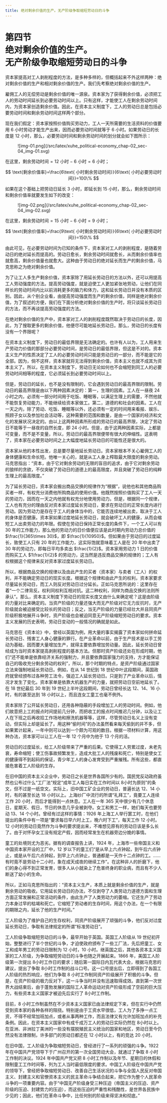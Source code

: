 ```yaml
---
title: 绝对剩余价值的生产。无产阶级争取缩短劳动日的斗争
---
```


# 第四节<br>**绝对剩余价值的生产。<br>无产阶级争取&ZeroWidthSpace;缩短劳动日的斗争**

资本家提高对工人剥削程度的方法，是多种多样的，但概括起来不外这样两种：绝对剩余价值的生产和相对剩余价值的生产。我们先考察绝对剩余价值的生产。

雇佣工人的无偿劳动是剩余价值的唯一源泉。资本家为了获得剩余价值，必须把工人的劳动时间延长到必要劳动时间以上。只有这样，才能使工人在剩余劳动时间内，为资本家创造剩余价值。因此，在资本主义制度下，工人的劳动日总是包括必要劳动时间和剩余劳动时间这样两个部分。

现在我们假定：资本家按照价值购买劳动力，工人一天所需要的生活资料的价值要用 6 小时劳动才能生产出来，因而必要劳动时间就等于 6 小时。如果劳动日的长度是 12 小时，那么，必要劳动时间和剩余劳动时间的划分就会如下图所示：

<figure markdown>
![img-01.png](/src/latex/xuhe_political-economy_chap-02_sec-04_img-01.svg)
</figure>

在这里，$\text{剩余劳动时间}=12\text{ 小时}-6\text{ 小时}=6\text{ 小时}$；

$$
\text{剩余价值率}=\frac{6\text{ 小时剩余劳动时间}}{6\text{ 小时必要劳动时间}}=100\%
$$

如果在这个基础上把劳动日延长 3 小时，即延长到 15 小时，那么，剩余劳动时间和剩余价值率就要发生如下的改变：

<figure markdown>
![img-02.png](/src/latex/xuhe_political-economy_chap-02_sec-04_img-02.svg)
</figure>

在这里，$\text{剩余劳动时间}=15\text{ 小时}-6\text{ 小时}=9\text{ 小时}$；

$$
\text{剩余价值率}=\frac{9\text{ 小时剩余劳动时间}}{6\text{ 小时必要劳动时间}}=150\%
$$

由此可见，在必要劳动时间为已知的条件下，资本家对工人的剥削程度，是随着劳动日的绝对延长而提高的。劳动日愈长，剩余劳动时间就愈长，从而剩余价值率也就愈高，剩余价值量也就愈大。这种由于劳动日的绝对延长而生产的剩余价值，马克思称之为绝对剩余价值。

为了让工人多生产剩余价值，资本家除了用延长劳动日的方法以外，还可以用提高工人劳动强度的方法。提高劳动强度，就是迫使工人更加紧张地劳动，让他们在同样长的劳动时间内比以前消耗更多的脑力和体力，这和延长劳动日并没有本质的区别。因此，从个别企业看，由提高劳动强度而生产的剩余价值，同样是绝对剩余价值，为了叙述的方便，我们在下面分析绝对剩余价值的生产时，将只谈延长劳动日的方法，而不再谈提高劳动强度的方法。

在绝对剩余价值的生产中，资本家对工人的剥削程度既然取决于劳动日的长度，因此，为了搜取更多的剩余价值，他便尽可能地延长劳动日。那么，劳动日的长度有没有一个界限呢？

在资本主义制度下，劳动日的最低界限是无法确定的。也许有人以为，工人用来生产劳动力价值的那部分必要劳动时间，是劳动日的最低界限，但这是不对的。资本主义生产的性质决定了工人的必要劳动时间只能是劳动日的一部分，而不能是它的全部。因为，倘不这样，资本家就将无法得到剩余价值，资本主义也就不成其为资本主义了。所以，在资本主义制度下，劳动日无论如何也不会缩短到同工人的必要劳动时间相等的程度，它必须延长到必要劳动时间以上。

但是，劳动日的延长，也不是没有限制的，它会遇到劳动日的最高界限的限制。劳动日的最高界限是由以下两种因素决定的：第一，生理的因素。工人在一昼夜 24 小时之内，必须有一部分时间用于吃饭、睡眠等，以满足生理上的需要，不然他就不能恢复劳动能力，不能继续给资本家做工。第二，道德的和社会的因素。工人在一天之内，除了劳动、吃饭、睡眠等以外，还必须有一定的时间用来看报、娱乐、照顾子女以及参加社会活动等，这种需要的范围和数量，是由一个国家的经济和文化的发展状况决定的。由以上这两种因素所形成的劳动日的最高界限，决定了劳动日不能等于一昼夜的自然长度，即 24 小时。但是，由于这两种因素实际，上都是可变量，而不是不变量，所以，劳动日的最高界限便带有很大的伸缩性。这表明了，资本家在必要劳动时间之上大幅度地延长劳动日的可能性还是很大的。

资本家从他的本性出发，总是要尽量地延长劳动日。资本家根本不关心雇佣工人的身体健康和生命长短。他唯一关心的，就是从工人身上榨取最大限度的剩余劳动。马克思指出：“资本，由于它对剩余劳动的无限的盲目的追求，由于它对剩余劳动的狼样的贪欲，不仅突破了劳动日的道德上的最高限度，并且突破了劳动日的纯粹生理上的最高限度。”

为了延长劳动日，资本家会搬出商品交换的规律作为“根据”，说他也和其他商品购买者一样，有权充分消费他所购商品的使用价值。他既然按照价值购买了工人一天的劳动力，因而在一天之内他就有权充分地使用劳动力。但是，根据同一个规律，工人也有充分的理由反对资本家过度延长劳动日，要求在劳动日的正常长度内进行劳动。因为劳动力是存在于工人的身体当中的，它能否连续地被出卖，取决于工人的身体是否健康。资本家如果过度地延长劳动日，就会破坏工人的健康，从而会缩短工人出卖劳动力的年限。假使在劳动日保持正常长度的条件下，一个工人可以有 30 年的工作能力，那么他的劳动力的日价值便应该是此时期内劳动力总价值的 $\frac{1}{365\times 30}$，即 $\frac{1}{10950}$。但如果由于劳动日的过度延长，致使工人只有 20 年的工作能力，这实际饱就意味着工人是在 20 年中出卖了 30 年的劳动力，即每日平均多卖出 $\frac{1}{2}$。资本家用劳动力 1 日的价值而购买工人 $1\frac{1}{2}$ 的劳动力，这当然是违反商品交换的规律的；工人有权根据这个规律来反对资本家过度延长劳动日。

所以，根据商品交换的规律以及由此产生的买者（资本家）与卖者（工人）的权利，并不能确定劳动日的现实长度。根据这个规律和由此产生的权利，资本家要求尽量延长劳动日，而工人则反对劳动日过分延长。正如马克思所说的：这里存在着“一个二律背反。权利同权利互相对抗。这二种权利，同样为商品交换的法则所承认”。那么，资本主义制度下劳动日的现实长度又由什么来确定呢？这是由阶级的力量对比来确定的。当资产阶级的力量还强大而无产阶级对它无力反抗时，无产阶级就会被迫接受比较长的劳动日；反之，当无产阶级的力量已经壮大并且同资产阶级积极地展开斗争时，资产阶级也会被迫同意无产阶级缩短劳动日的要求。资本主义发展的历史表明，劳动日变动的一般情况的确就是如此。

马克思在《资本论》中，曾经以英国为例，用大量的事实揭露了资本家如何拼命延长劳动日、残害工人身心健康的罪行。在产业革命以前，由于生产技术是以手工劳动为基础，因而要大量增加生产，就得主要依靠增加劳动量。因此，延长劳动日曾经成为当时资本家提高剥削程度的基本方法。但那时资产阶级还处在形成时期，他们“还不能单是依靠经济关系的强制力，并且要依靠国家强力的支持，方才能保证自己的吸收充分剩余劳动的权利”，所以，那个时期的特点，是资产阶级通过国家立法来强制地延长劳动日。例如，在从 14 世纪到 18 世纪中叶这段期间，英国政府就曾经颁布过各种劳工法令，强迫工人延长劳动日。只是到了产业革命以后，情况才发生了变化。资本家单是依靠大机器生产的力量，就把劳动日空前地延长了。在 18 世纪最后 30 年到 19 世纪上半叶这段期间，劳动日曾经长达 12、14、16 小时，有的甚至达到 18 小时以上，而且连女工童工也毫不例外。

资本家除了公开延长劳动日，还用各种隐蔽的手段增加工人的劳动时间。例如，他们故意把上工的报点时间提前几分钟，而把收工的报点时间推迟几分钟，以及让工人在下班之后再收拾工作场地和擦洗机器等等，这样，尽管劳动日名义上没有变动，但实际上却是延长了。用这种“偷时间”的办法虽然看来每天偷到的并不多，但如果累计起来，一年中则可以达到一个颇为可观的数目。根据一项材料计算，用这种办法，资本家可以让工人在一年 12 个月中为他于 13 个月的活。

劳动日的过度延长，给工人阶级带来了严重的后果。它使得工人劳累过度，未老先衰，寿命缩短；使工伤事故频繁发生，造成大批工人的残废和死亡，特别是使女工的健康得不到起码的保证，青少年工人的身心发育受到严重摧残。所有这些，都直接危害着工人阶级的生存。

在旧中国的资本主义企业中，劳动日之长是世界各国所少有的。国民党反动政府虽然也公布过什么“工厂法”规定“成年工人每日实在工作时间以 8小时为原则”的条文，但不过是一纸空文。实际上，旧中国工矿企业的劳动日，普遍长达 12、14 小时，有的甚至长达 18 小时以上。上海纱厂中流行的所谓“礼拜工”，竟要工人连续工作 20 小时，而后才能得到一点休息。工人在一年 365 天中很少有几个休息日，星期天、假日，节日的休息几乎全被剥夺。女工和男工一样，她们每天也要劳动 13、14 个小时。曾经有过这样的事情：1926 年上海工人举行罢工时，在他们提出的条件中有一项是“要求每日早六时上工，晚六时下工”，每天工作 12 小时。12 小时的劳动日竟然作为斗争的要求提出来，不难想见原有的劳动日该是多么长了。由于对怀孕女工没有规定产假，因而经常发生在机器旁边分娩的事情。

童工的处境则尤为恶劣。据有的调查报告上讲，1924 年，上海市一些帝国主义和中国资本家开设的工厂中，12 岁以下的童工们“是从早上六点钟起，到午后六点钟止，或是从午后六点钟起，到早上六点钟止，普通都是一天作十二点钟的工。……有时竟不是劳动十二小时，象在成天成夜的继续工作”。在这种非人的折磨下，他们的身心得不到正常发育，很多人从小就染上了危害终身的职业病，而且有不少人断送了幼小的生命。

所以，正如马克思所指出的：“资本主义生产，本质上就是剩余价值的生产，就是剩余劳动的吸收。它用延长劳动日的办法，不仅剥夺了人类劳动力道德方面和生理方面正常发展和正常活动的条件，由此生产了人类劳动力的萎缩。它还生产了劳动力本身过早的枯竭和死亡。它缩短了劳动者的生存时间，用这个办法，在一个有限的期限之内，延长了他的生产时间。”

工人阶级为了维护自己的生存权利，同资产阶级展开了顽强的斗争，他们反对过度延长劳动日，争取有法律规定的所谓“标准劳动日”。

工人阶级争取缩短劳动日的斗争，最早开始于英国。英国工人阶级从 19 世纪初开始，整整进行了半个世纪的斗争，才迫使政府颁布了一些工厂法，先后把童工、女工和成年男工的劳动日限制为 12 小时，10 小时。继英国之后，其他各资本主义国家的工人阶级，为争取缩短劳动日的斗争也随之开展起来。1866 年，美国工人阶级第一次提出 8小时工作日的要求；随后第一国际日内瓦代表大会，根据马克思的建议，提出了争取 8小时工作制的战斗口号。这一口号提出后，立即得到了各国工人阶级的热烈响应，他们为争取 8 小时工作制同资产阶级展开了积极的斗争。但是，在资产阶级的极力反对下，这一斗争当时并没有迅速取得成效。直到第一次世界大战结束后，由于蓬勃发展的国际工人革命运动对资产阶级形成了空前的巨大压力，有些资本主义国家才被迫先后实行了 8小时工作制。

目前，8 小时工作制虽然在不少资本主义国家已由法律规定下来，但在实行中仍然受到资本家的各种各样的阻挠。特别是由于工资水早很低，工人为了多挣一点工资，不得不经常加班加点，或者从事两种工作，而且法律又有允许加班加点的补充条例。因此，在资本主义国家中有成千成万工人的劳动日实际仍然在 8小时以上。在亚洲、非洲拉丁美洲的一些没有摆脱殖民主义统治的国家和地区，劳动日至今仍然没有法律限制，许多部门的劳动日都还在 12 小时以上，有的竞达 20 小时。

在旧中国，工人阶级为争取缩短劳动日，曾经进行了一系列的顽强的斗争。1922 年在中国共产党领导下于广州召开的第一次全国劳动大会，就通过了争取 8 小时工作制的决议。1924 年中国共产党又把 8 小时工作制以及年节、星期日的休假和限制童工工作时间等，列为工人当时最低限度的要求。中国工人阶级在中国共产党的领导下，曾经把争取缩短劳动日、改善自己生活状况的斗争与全国人民反对帝国主义、封建主义和官僚资本主义的民主革命斗争结合起来，把它作为整个人民革命斗争的一项重要内容。由于“中国无产阶级身受三种压迫（帝国主义的压迫、资产阶级的压迫、封建势力的压迫），而这些压迫的严重性和残酷性，是世界各民族中少见的；因此，他们在革命斗争中，比任何别的阶级来得坚决和彻底。”